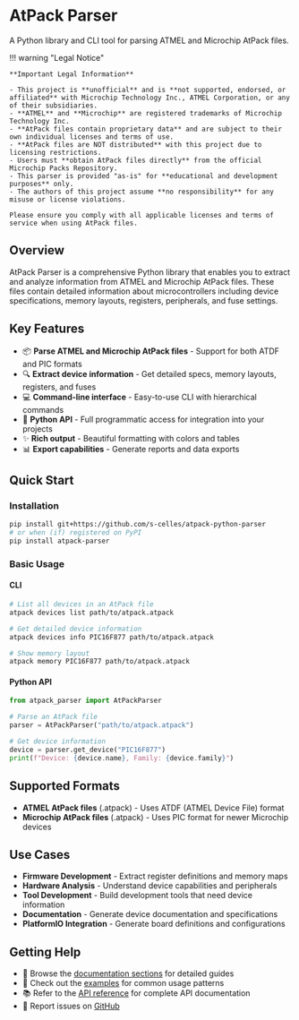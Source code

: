 # AtPack Parser

A Python library and CLI tool for parsing ATMEL and Microchip AtPack files.

!!! warning "Legal Notice"
    
    **Important Legal Information**
    
    - This project is **unofficial** and is **not supported, endorsed, or affiliated** with Microchip Technology Inc., ATMEL Corporation, or any of their subsidiaries.
    - **ATMEL** and **Microchip** are registered trademarks of Microchip Technology Inc.
    - **AtPack files contain proprietary data** and are subject to their own individual licenses and terms of use.
    - **AtPack files are NOT distributed** with this project due to licensing restrictions.
    - Users must **obtain AtPack files directly** from the official Microchip Packs Repository.
    - This parser is provided "as-is" for **educational and development purposes** only.
    - The authors of this project assume **no responsibility** for any misuse or license violations.
    
    Please ensure you comply with all applicable licenses and terms of service when using AtPack files.

## Overview

AtPack Parser is a comprehensive Python library that enables you to extract and analyze information from ATMEL and Microchip AtPack files. These files contain detailed information about microcontrollers including device specifications, memory layouts, registers, peripherals, and fuse settings.

## Key Features

- 📦 **Parse ATMEL and Microchip AtPack files** - Support for both ATDF and PIC formats
- 🔍 **Extract device information** - Get detailed specs, memory layouts, registers, and fuses  
- 💻 **Command-line interface** - Easy-to-use CLI with hierarchical commands
- 🐍 **Python API** - Full programmatic access for integration into your projects
- ✨ **Rich output** - Beautiful formatting with colors and tables
- 📊 **Export capabilities** - Generate reports and data exports

## Quick Start

### Installation

```bash
pip install git+https://github.com/s-celles/atpack-python-parser
# or when (if) registered on PyPI
pip install atpack-parser
```

### Basic Usage

#### CLI
```bash
# List all devices in an AtPack file
atpack devices list path/to/atpack.atpack

# Get detailed device information
atpack devices info PIC16F877 path/to/atpack.atpack

# Show memory layout
atpack memory PIC16F877 path/to/atpack.atpack
```

#### Python API
```python
from atpack_parser import AtPackParser

# Parse an AtPack file
parser = AtPackParser("path/to/atpack.atpack")

# Get device information
device = parser.get_device("PIC16F877")
print(f"Device: {device.name}, Family: {device.family}")
```

## Supported Formats

- **ATMEL AtPack files** (.atpack) - Uses ATDF (ATMEL Device File) format
- **Microchip AtPack files** (.atpack) - Uses PIC format for newer Microchip devices

## Use Cases

- **Firmware Development** - Extract register definitions and memory maps
- **Hardware Analysis** - Understand device capabilities and peripherals  
- **Tool Development** - Build development tools that need device information
- **Documentation** - Generate device documentation and specifications
- **PlatformIO Integration** - Generate board definitions and configurations

## Getting Help

- 📖 Browse the [documentation sections](installation.md) for detailed guides
- 🔧 Check out the [examples](examples.md) for common usage patterns
- 📚 Refer to the [API reference](api-reference.md) for complete API documentation
- 🐛 Report issues on [GitHub](https://github.com/s-celles/atpack-python-parser/issues)